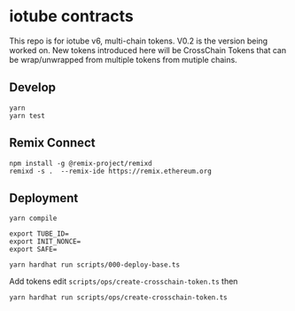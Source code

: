 # iotube contracts

This repo is for iotube v6, multi-chain tokens. V0.2 is the version being worked on. New tokens introduced here will be CrossChain Tokens that can be wrap/unwrapped from multiple tokens from mutiple chains.


## Develop

```
yarn
yarn test
```


## Remix Connect
```
npm install -g @remix-project/remixd
remixd -s .  --remix-ide https://remix.ethereum.org
```


## Deployment

```
yarn compile
```

```
export TUBE_ID=
export INIT_NONCE=
export SAFE=

yarn hardhat run scripts/000-deploy-base.ts
```

Add tokens
edit ```scripts/ops/create-crosschain-token.ts``` then
```
yarn hardhat run scripts/ops/create-crosschain-token.ts
```
